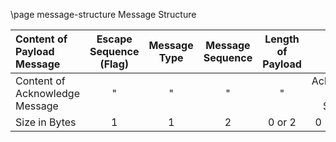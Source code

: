 \page message-structure Message Structure

| Content of Payload Message    | Escape Sequence (Flag) | Message Type | Message Sequence| Length of Payload | Payload | CRC | Escape Sequence (Flag) | End Marker
| :------------- | :----------: | :-----------: | :-----------: | :-----------: | :-----------: | :-----------: | :-----------: | :-----------:
| Content of Acknowledge Message     | \" | \" | \" | \"  | Acknowledged Message Sequence | \"  | \" | \"
| Size in Bytes | 1 | 1 | 2 | 0 or 2 | 0 - (2^16-1) | 4 | 1 | 1
